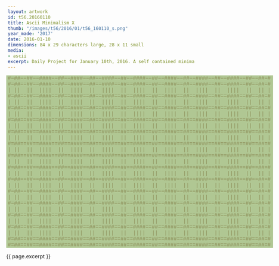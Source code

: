 ```yaml
---
layout: artwork
id: t56.20160110
title: Ascii Minimalism X
thumb: "/images/t56/2016/01/t56_160110_s.png"
year_made: '2017'
date: 2016-01-10
dimensions: 84 x 29 characters large, 28 x 11 small
media:
- ascii
excerpt: Daily Project for January 10th, 2016. A self contained minimalist ascii artwork. Fonts and css styles are allowed and included on page. Adapts to mobile and laptop breakpoints.
---
```


<style>
    pre {
        background-color: #B0C793;
        color: #8A8A55;
        font-family: "Lucida Sans Typewriter","Lucida Typewriter",Courier,monospace;
        font-size: .875rem;
        padding: 0;
        overflow: hidden;
    }

    @media screen and (max-width: 600px) {
      .ascii-large {
        display: none;
      }
      pre {
        width: 15rem;
      }
    }
    @media screen and (min-width: 600px){
        .ascii-small {
          display: none;
      }
      pre {
        width: 44.5rem;
        padding-left: .25rem;
      }
    }
</style>

<pre class="ascii-large">
#=##==##==####==##==####==##==####==##==####==##==####==##==####==##==####==##==##=#
#=##==##==####==##==####==##==####==##==####==##==####==##==####==##==####==##==##=#
| ||  ||  ||||  ||  ||||  ||  ||||  ||  ||||  ||  ||||  ||  ||||  ||  ||||  ||  || |
#=##==##==####==##==####==##==####==##==####==##==####==##==####==##==####==##==##=#
| ||  ||  ||||  ||  ||||  ||  ||||  ||  ||||  ||  ||||  ||  ||||  ||  ||||  ||  || |
#=##==##==####==##==####==##==####==##==####==##==####==##==####==##==####==##==##=#
| ||  ||  ||||  ||  ||||  ||  ||||  ||  ||||  ||  ||||  ||  ||||  ||  ||||  ||  || |
#=##==##==####==##==####==##==####==##==####==##==####==##==####==##==####==##==##=#
| ||  ||  ||||  ||  ||||  ||  ||||  ||  ||||  ||  ||||  ||  ||||  ||  ||||  ||  || |
#=##==##==####==##==####==##==####==##==####==##==####==##==####==##==####==##==##=#
| ||  ||  ||||  ||  ||||  ||  ||||  ||  ||||  ||  ||||  ||  ||||  ||  ||||  ||  || |
#=##==##==####==##==####==##==####==##==####==##==####==##==####==##==####==##==##=#
| ||  ||  ||||  ||  ||||  ||  ||||  ||  ||||  ||  ||||  ||  ||||  ||  ||||  ||  || |
#=##==##==####==##==####==##==####==##==####==##==####==##==####==##==####==##==##=#
| ||  ||  ||||  ||  ||||  ||  ||||  ||  ||||  ||  ||||  ||  ||||  ||  ||||  ||  || |
#=##==##==####==##==####==##==####==##==####==##==####==##==####==##==####==##==##=#
| ||  ||  ||||  ||  ||||  ||  ||||  ||  ||||  ||  ||||  ||  ||||  ||  ||||  ||  || |
#=##==##==####==##==####==##==####==##==####==##==####==##==####==##==####==##==##=#
| ||  ||  ||||  ||  ||||  ||  ||||  ||  ||||  ||  ||||  ||  ||||  ||  ||||  ||  || |
#=##==##==####==##==####==##==####==##==####==##==####==##==####==##==####==##==##=#
| ||  ||  ||||  ||  ||||  ||  ||||  ||  ||||  ||  ||||  ||  ||||  ||  ||||  ||  || |
#=##==##==####==##==####==##==####==##==####==##==####==##==####==##==####==##==##=#
| ||  ||  ||||  ||  ||||  ||  ||||  ||  ||||  ||  ||||  ||  ||||  ||  ||||  ||  || |
#=##==##==####==##==####==##==####==##==####==##==####==##==####==##==####==##==##=#
| ||  ||  ||||  ||  ||||  ||  ||||  ||  ||||  ||  ||||  ||  ||||  ||  ||||  ||  || |
#=##==##==####==##==####==##==####==##==####==##==####==##==####==##==####==##==##=#
| ||  ||  ||||  ||  ||||  ||  ||||  ||  ||||  ||  ||||  ||  ||||  ||  ||||  ||  || |
#=##==##==####==##==####==##==####==##==####==##==####==##==####==##==####==##==##=#
#=##==##==####==##==####==##==####==##==####==##==####==##==####==##==####==##==##=#
</pre>

<pre class="ascii-small">
###==##==####==####==##==###
###==##==####==####==##==###
|||  ||  ||||  ||||  ||  |||
###==##==####==####==##==###
|||  ||  ||||  ||||  ||  |||
###==##==####==####==##==###
|||  ||  ||||  ||||  ||  |||
###==##==####==####==##==###
|||  ||  ||||  ||||  ||  |||
###==##==####==####==##==###
###==##==####==####==##==###
</pre>


{{ page.excerpt }}
